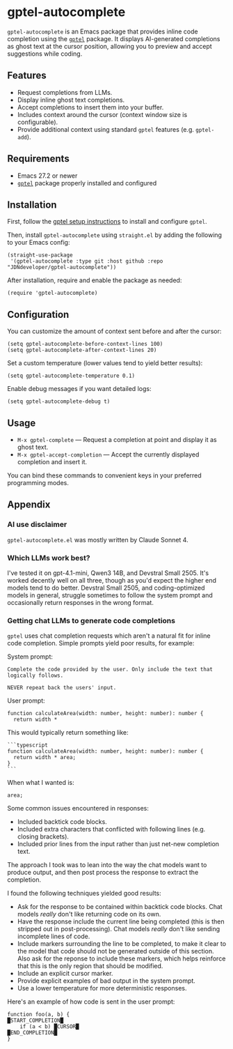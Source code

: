 # gptel-autocomplete

`gptel-autocomplete` is an Emacs package that provides inline code completion using the [`gptel`](https://github.com/karthink/gptel) package. It displays AI-generated completions as ghost text at the cursor position, allowing you to preview and accept suggestions while coding.

## Features

- Request completions from LLMs.
- Display inline ghost text completions.
- Accept completions to insert them into your buffer.
- Includes context around the cursor (context window size is configurable).
- Provide additional context using standard `gptel` features (e.g. `gptel-add`).

## Requirements

- Emacs 27.2 or newer
- [`gptel`](https://github.com/karthink/gptel) package properly installed and configured

## Installation

First, follow the [gptel setup instructions](https://github.com/karthink/gptel) to install and configure `gptel`.

Then, install `gptel-autocomplete` using `straight.el` by adding the following to your Emacs config:

```elisp
(straight-use-package
 '(gptel-autocomplete :type git :host github :repo "JDNdeveloper/gptel-autocomplete"))
```

After installation, require and enable the package as needed:

```elisp
(require 'gptel-autocomplete)
```

## Configuration

You can customize the amount of context sent before and after the cursor:

```elisp
(setq gptel-autocomplete-before-context-lines 100)
(setq gptel-autocomplete-after-context-lines 20)
```

Set a custom temperature (lower values tend to yield better results):

```elisp
(setq gptel-autocomplete-temperature 0.1)
```

Enable debug messages if you want detailed logs:

```elisp
(setq gptel-autocomplete-debug t)
```

## Usage

- `M-x gptel-complete` — Request a completion at point and display it as ghost text.
- `M-x gptel-accept-completion` — Accept the currently displayed completion and insert it.

You can bind these commands to convenient keys in your preferred programming modes.

## Appendix

### AI use disclaimer

`gptel-autocomplete.el` was mostly written by Claude Sonnet 4.

### Which LLMs work best?

I've tested it on gpt-4.1-mini, Qwen3 14B, and Devstral Small 2505. It's worked decently well on all three, though as you'd expect the higher end models tend to do better. Devstral Small 2505, and coding-optimized models in general, struggle sometimes to follow the system prompt and occasionally return responses in the wrong format.

### Getting chat LLMs to generate code completions

`gptel` uses chat completion requests which aren't a natural fit for inline code completion. Simple prompts yield poor results, for example:

System prompt:
```
Complete the code provided by the user. Only include the text that logically follows.

NEVER repeat back the users' input.
```

User prompt:
```
function calculateArea(width: number, height: number): number {
  return width * 
```

This would typically return something like:

````
```typescript
function calculateArea(width: number, height: number): number {
  return width * area;
}
```
````

When what I wanted is:

```
area;
```

Some common issues encountered in responses:
- Included backtick code blocks.
- Included extra characters that conflicted with following lines (e.g. closing brackets).
- Included prior lines from the input rather than just net-new completion text.

The approach I took was to lean into the way the chat models want to produce output, and then post process the response to extract the completion.

I found the following techniques yielded good results:
- Ask for the response to be contained within backtick code blocks. Chat models *really* don't like returning code on its own.
- Have the response include the current line being completed (this is then stripped out in post-processing). Chat models *really* don't like sending incomplete lines of code.
- Include markers surrounding the line to be completed, to make it clear to the model that code should not be generated outside of this section. Also ask for the reponse to include these markers, which helps reinforce that this is the only region that should be modified.
- Include an explicit cursor marker.
- Provide explicit examples of bad output in the system prompt.
- Use a lower temperature for more deterministic responses.

Here's an example of how code is sent in the user prompt:

```
function foo(a, b) {
█START_COMPLETION█
    if (a < b) █CURSOR█
█END_COMPLETION█
}
```
